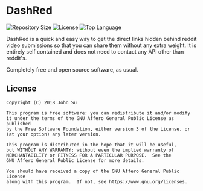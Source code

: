 # DashRed
![Repository Size](https://img.shields.io/github/repo-size/JSN190/DashRed.svg?t&style=flat-square)
![License](https://img.shields.io/github/license/JSN190/DashRed.svg?&style=flat-square)
![Top Language](https://img.shields.io/github/languages/top/JSN190/DashRed.svg?&style=flat-square)

DashRed is a quick and easy way to get the direct links hidden behind reddit video submissions so that you can
share them without any extra weight. It is entirely self contained and does not need to contact any API other than reddit's.

Completely free and open source software, as usual.

## License
```
Copyright (C) 2018 John Su

This program is free software: you can redistribute it and/or modify
it under the terms of the GNU Affero General Public License as published
by the Free Software Foundation, either version 3 of the License, or
(at your option) any later version.

This program is distributed in the hope that it will be useful,
but WITHOUT ANY WARRANTY; without even the implied warranty of
MERCHANTABILITY or FITNESS FOR A PARTICULAR PURPOSE.  See the
GNU Affero General Public License for more details.

You should have received a copy of the GNU Affero General Public License
along with this program.  If not, see https://www.gnu.org/licenses.
```
